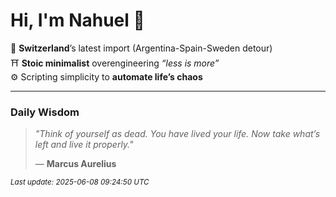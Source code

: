 # Hi, I'm Nahuel :tiger:

📍 **Switzerland**’s latest import (Argentina-Spain-Sweden detour)  
⛩️ **Stoic minimalist** overengineering *“less is more”*  
⚙️ Scripting simplicity to **automate life’s chaos**

---

### Daily Wisdom
> _"Think of yourself as dead. You have lived your life. Now take what’s left and live it properly."_  
>
> — **Marcus Aurelius**

<sub>*Last update: 2025-06-08 09:24:50 UTC*</sub>

